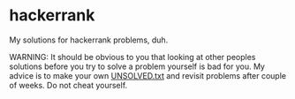 # hackerrank
My solutions for hackerrank problems, duh.
 
WARNING: It should be obvious to you that looking at other peoples solutions before you try to solve a problem yourself is bad for you.
My advice is to make your own [UNSOLVED.txt](https://github.com/cohadar/hackerrank/blob/master/UNSOLVED.txt) and revisit problems after couple of weeks.
Do not cheat yourself.